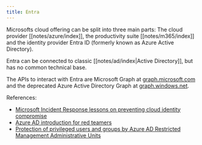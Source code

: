 ```yaml
---
title: Entra
---
```


Microsofts cloud offering can be split into three main parts: The cloud provider [[notes/azure/index]], the productivity suite [[notes/m365/index]] and the identity provider Entra ID (formerly known as Azure Active Directory).

Entra can be connected to classic [[notes/ad/index|Active Directory]], but has no common technical base.

The APIs to interact with Entra are Microsoft Graph at [graph.microsoft.com](https://graph.microsoft.com) and the deprecated Azure Active Directory Graph at [graph.windows.net](https://graph.windows.net).

References:

- [Microsoft Incident Response lessons on preventing cloud identity compromise](https://web.archive.org/web/20231207073102/https://www.microsoft.com/en-us/security/blog/2023/12/05/microsoft-incident-response-lessons-on-preventing-cloud-identity-compromise/)
- [Azure AD introduction for red teamers](http://web.archive.org/web/20230606001425/https://www.synacktiv.com/en/publications/azure-ad-introduction-for-red-teamers.html)
- [Protection of privileged users and groups by Azure AD Restricted Management Administrative Units](http://web.archive.org/web/20230630231017/https://www.cloud-architekt.net/restricted-management-administrative-unit/)
